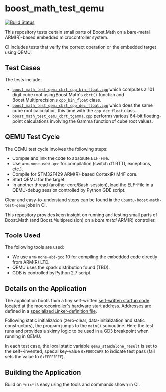 boost_math_test_qemu
==================

[![Build Status](https://github.com/ckormanyos/boost_math_test_qemu/actions/workflows/boost_math_test_qemu.yml/badge.svg)](https://github.com/ckormanyos/boost_math_test_qemu/actions)

This repository tests certain small parts of Boost.Math
on a bare-metal ARM(R)-based embedded microcontroller system.

CI includes tests that verify the correct operation on the embedded target
using QEMU.

## Test Cases

The tests include:
  - [`boost_math_test_qemu_cbrt_cpp_bin_float.cpp`](./boost_math_test_qemu_cbrt_cpp_bin_float.cpp) which computes a $101$ digit cube root using Boost.Math's `cbrt()` function and Boost.Multiprecision's `cpp_bin_float` class.
  - [`boost_math_test_qemu_cbrt_cpp_dec_float.cpp`](./boost_math_test_qemu_cbrt_cpp_dec_float.cpp) which does the same cube root calculation, this time with the `cpp_dec_float` class.
  - [`boost_math_test_qemu_cbrt_tgamma.cpp`](./boost_math_test_qemu_cbrt_tgamma.cpp) performs various 64-bit floating-point calculations involving the Gamma function of cube root values.

## QEMU Test Cycle

The QEMU test cycle involves the following steps:
  - Compile and link the code to absolute ELF-File.
  - Use `arm-none-eabi-gcc` for compilation (switch off RTTI, exceptions, etc.).
  - Compile for STM32F429 ARM(R)-based Cortex(R) M4F core.
  - Start QEMU for the target.
  - In another thread (another core/Bash-session), load the ELF-File in a QEMU-debug session controlled by Python GDB script.

Clear and easy-to-understand steps can be found in the
`ubuntu-boost-math-test-qemu` jobs in CI.

This repository provides keen insight on running and testing
small parts of Boost.Math (and Boost.Multiprecision)
on a _bare_ _metal_ ARM(R) controller.

## Tools Used

The following tools are used:
  - We use `arm-none-abi-gcc` 10 for compiling the embedded code directly from ARM(R) LTD.
  - QEMU uses the xpack distribution found (TBD).
  - GDB is controlled by Python 2.7 script.

## Details on the Application

The application boots from a tiny self-written
[self-written startup code](./target/micros/stm32f429/make/single/crt.cpp)
located at the mocrocontroller's hardware start address.
Addresses are defined in a
[specialized Linker-definition file](./target/micros/stm32f429/make/stm32f429.ld).

Following static initialization (zero-clear, data-initialization
and static constructors), the program jumps to
the `main()` subroutine. Here the test runs and provides
a skinny logic to be used in a GDB breakpoint when running
in QEMU.

In each test case, the local static variable `qemu_standalone_result`
is set to the self--invented, special key-value `0xF00DCAFE`
to indicate test pass (fail sets the value to `0xFFFFFFFF`).

## Building the Application

Build on `*nix*` is easy using the tools and commands
shown in CI.
